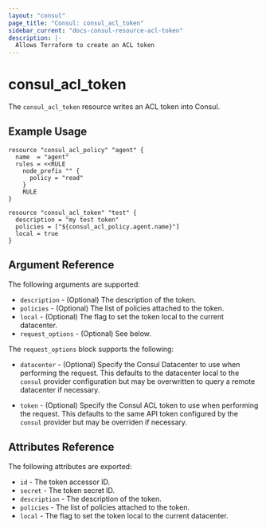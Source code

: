 ```yaml
---
layout: "consul"
page_title: "Consul: consul_acl_token"
sidebar_current: "docs-consul-resource-acl-token"
description: |-
  Allows Terraform to create an ACL token
---
```


# consul_acl_token

The `consul_acl_token` resource writes an ACL token into Consul.

## Example Usage

```hcl
resource "consul_acl_policy" "agent" {
  name  = "agent"
  rules = <<RULE
    node_prefix "" {
      policy = "read"
    }
    RULE
}

resource "consul_acl_token" "test" {
  description = "my test token"
  policies = ["${consul_acl_policy.agent.name}"]
  local = true
}
```

## Argument Reference

The following arguments are supported:

* `description` - (Optional) The description of the token.
* `policies` - (Optional) The list of policies attached to the token.
* `local` - (Optional) The flag to set the token local to the current datacenter.
* `request_options` - (Optional) See below.

The `request_options` block supports the following:

* `datacenter` - (Optional) Specify the Consul Datacenter to use when performing the
  request.  This defaults to the datacenter local to the `consul` provider configuration
  but may be overwritten to query a remote datacenter if necessary.

* `token` - (Optional) Specify the Consul ACL token to use when performing the
  request.  This defaults to the same API token configured by the `consul`
  provider but may be overriden if necessary.


## Attributes Reference

The following attributes are exported:

* `id` - The token accessor ID.
* `secret` - The token secret ID.
* `description` - The description of the token.
* `policies` - The list of policies attached to the token.
* `local` - The flag to set the token local to the current datacenter.
